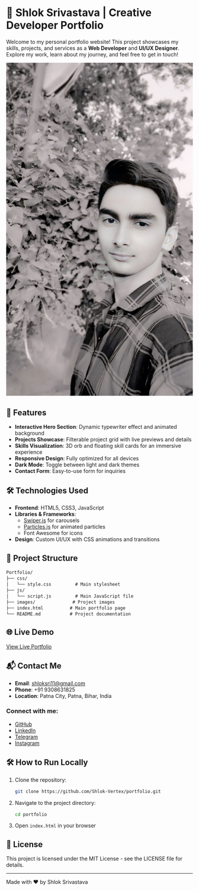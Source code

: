 # 🌟 Shlok Srivastava | Creative Developer Portfolio

Welcome to my personal portfolio website! This project showcases my skills, projects, and services as a **Web Developer** and **UI/UX Designer**. Explore my work, learn about my journey, and feel free to get in touch!

![Portfolio Screenshot](images/shlok2.jpg)

## 🚀 Features

- **Interactive Hero Section**: Dynamic typewriter effect and animated background
- **Projects Showcase**: Filterable project grid with live previews and details
- **Skills Visualization**: 3D orb and floating skill cards for an immersive experience
- **Responsive Design**: Fully optimized for all devices
- **Dark Mode**: Toggle between light and dark themes
- **Contact Form**: Easy-to-use form for inquiries

## 🛠️ Technologies Used

- **Frontend**: HTML5, CSS3, JavaScript
- **Libraries & Frameworks**:
  - [Swiper.js](https://swiperjs.com/) for carousels
  - [Particles.js](https://vincentgarreau.com/particles.js/) for animated particles
  - Font Awesome for icons
- **Design**: Custom UI/UX with CSS animations and transitions

## 📂 Project Structure

```plaintext
Portfolio/
├── css/
│   └── style.css         # Main stylesheet
├── js/
│   └── script.js         # Main JavaScript file
├── images/              # Project images
├── index.html          # Main portfolio page
└── README.md           # Project documentation
```

## 🌐 Live Demo

[View Live Portfolio](https://your-portfolio-link.netlify.app)

## 📬 Contact Me

- **Email**: [shloksri11@gmail.com](mailto:shloksri11@gmail.com)
- **Phone**: +91 9308631825
- **Location**: Patna City, Patna, Bihar, India

### Connect with me:
- [GitHub](https://github.com/Shlok-Vertex)
- [LinkedIn](https://www.linkedin.com/in/shlok-sri/)
- [Telegram](https://t.me/binaryblueprintdevlog)
- [Instagram](https://www.instagram.com/Shlok__23_sri/)

## 🛠️ How to Run Locally

1. Clone the repository:
   ```bash
   git clone https://github.com/Shlok-Vertex/portfolio.git
   ```
2. Navigate to the project directory:
   ```bash
   cd portfolio
   ```
3. Open `index.html` in your browser

## 📜 License

This project is licensed under the MIT License - see the LICENSE file for details.

---

Made with ❤️ by Shlok Srivastava